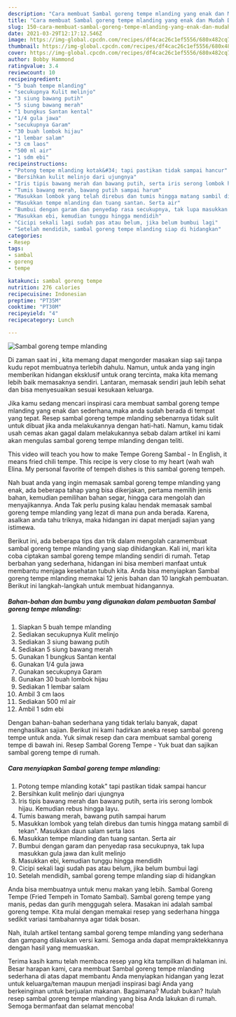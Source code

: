 ```yaml
---
description: "Cara membuat Sambal goreng tempe mlanding yang enak dan Mudah Dibuat"
title: "Cara membuat Sambal goreng tempe mlanding yang enak dan Mudah Dibuat"
slug: 150-cara-membuat-sambal-goreng-tempe-mlanding-yang-enak-dan-mudah-dibuat
date: 2021-03-29T12:17:12.546Z
image: https://img-global.cpcdn.com/recipes/df4cac26c1ef5556/680x482cq70/sambal-goreng-tempe-mlanding-foto-resep-utama.jpg
thumbnail: https://img-global.cpcdn.com/recipes/df4cac26c1ef5556/680x482cq70/sambal-goreng-tempe-mlanding-foto-resep-utama.jpg
cover: https://img-global.cpcdn.com/recipes/df4cac26c1ef5556/680x482cq70/sambal-goreng-tempe-mlanding-foto-resep-utama.jpg
author: Bobby Hammond
ratingvalue: 3.4
reviewcount: 10
recipeingredient:
- "5 buah tempe mlanding"
- "secukupnya Kulit melinjo"
- "3 siung bawang putih"
- "5 siung bawang merah"
- "1 bungkus Santan kental"
- "1/4 gula jawa"
- "secukupnya Garam"
- "30 buah lombok hijau"
- "1 lembar salam"
- "3 cm laos"
- "500 ml air"
- "1 sdm ebi"
recipeinstructions:
- "Potong tempe mlanding kotak&#34; tapi pastikan tidak sampai hancur"
- "Bersihkan kulit melinjo dari ujungnya"
- "Iris tipis bawang merah dan bawang putih, serta iris serong lombok hijau. Kemudian rebus hingga layu."
- "Tumis bawang merah, bawang putih sampai harum"
- "Masukkan lombok yang telah direbus dan tumis hingga matang sambil di tekan&#34;. Masukkan daun salam serta laos"
- "Masukkan tempe mlanding dan tuang santan. Serta air"
- "Bumbui dengan garam dan penyedap rasa secukupnya, tak lupa masukkan gula jawa dan kulit melinjo"
- "Masukkan ebi, kemudian tunggu hingga mendidih"
- "Cicipi sekali lagi sudah pas atau belum, jika belum bumbui lagi"
- "Setelah mendidih, sambal goreng tempe mlanding siap di hidangkan"
categories:
- Resep
tags:
- sambal
- goreng
- tempe

katakunci: sambal goreng tempe 
nutrition: 276 calories
recipecuisine: Indonesian
preptime: "PT35M"
cooktime: "PT30M"
recipeyield: "4"
recipecategory: Lunch

---
```



![Sambal goreng tempe mlanding](https://img-global.cpcdn.com/recipes/df4cac26c1ef5556/680x482cq70/sambal-goreng-tempe-mlanding-foto-resep-utama.jpg)

Di zaman  saat ini , kita memang dapat mengorder masakan siap saji tanpa kudu repot membuatnya terlebih dahulu. Namun, untuk anda yang ingin memberikan hidangan eksklusif untuk orang tercinta, maka kita memang lebih baik memasaknya sendiri. Lantaran, memasak sendiri jauh lebih sehat dan bisa menyesuaikan sesuai kesukaan keluarga.

Jika kamu sedang mencari inspirasi cara membuat sambal goreng tempe mlanding yang enak dan sederhana,maka anda sudah berada di tempat yang tepat. Resep sambal goreng tempe mlanding  sebenarnya tidak sulit untuk dibuat jika anda melakukannya dengan hati-hati. Namun, kamu tidak usah cemas akan gagal dalam melakukannya 
sebab dalam artikel ini kami akan mengulas sambal goreng tempe mlanding dengan teliti.  

This video will teach you how to make Tempe Goreng Sambal - In English, it means fried chili tempe. This recipe is very close to my heart (wah wah Elina. My personal favorite of tempeh dishes is this sambal goreng tempeh.

Nah buat anda yang ingin memasak sambal goreng tempe mlanding yang enak, ada beberapa tahap yang bisa dikerjakan, pertama memilih jenis bahan, kemudian pemilihan bahan segar, hingga cara mengolah dan menyajikannya. Anda Tak perlu pusing kalau hendak memasak sambal goreng tempe mlanding yang lezat di mana pun anda berada. Karena, asalkan anda  tahu triknya, maka hidangan ini dapat menjadi sajian yang istimewa.

Berikut ini, ada beberapa tips dan trik dalam mengolah caramembuat sambal goreng tempe mlanding yang siap dihidangkan. Kali ini, mari kita coba ciptakan sambal goreng tempe mlanding sendiri di rumah. Tetap berbahan yang sederhana, hidangan ini bisa memberi manfaat untuk membantu menjaga kesehatan tubuh kita. Anda bisa menyiapkan Sambal goreng tempe mlanding memakai 12 jenis bahan dan 10 langkah pembuatan. Berikut ini langkah-langkah untuk membuat hidangannya.

<!--inarticleads1-->

##### Bahan-bahan dan bumbu yang digunakan dalam pembuatan Sambal goreng tempe mlanding:

1. Siapkan 5 buah tempe mlanding
1. Sediakan secukupnya Kulit melinjo
1. Sediakan 3 siung bawang putih
1. Sediakan 5 siung bawang merah
1. Gunakan 1 bungkus Santan kental
1. Gunakan 1/4 gula jawa
1. Gunakan secukupnya Garam
1. Gunakan 30 buah lombok hijau
1. Sediakan 1 lembar salam
1. Ambil 3 cm laos
1. Sediakan 500 ml air
1. Ambil 1 sdm ebi


Dengan bahan-bahan sederhana yang tidak terlalu banyak, dapat menghasilkan sajian. Berikut ini kami hadirkan aneka resep sambal goreng tempe untuk anda. Yuk simak resep dan cara membuat sambal goreng tempe di bawah ini. Resep Sambal Goreng Tempe - Yuk buat dan sajikan sambal goreng tempe di rumah. 

<!--inarticleads2-->

##### Cara menyiapkan Sambal goreng tempe mlanding:

1. Potong tempe mlanding kotak&#34; tapi pastikan tidak sampai hancur
1. Bersihkan kulit melinjo dari ujungnya
1. Iris tipis bawang merah dan bawang putih, serta iris serong lombok hijau. Kemudian rebus hingga layu.
1. Tumis bawang merah, bawang putih sampai harum
1. Masukkan lombok yang telah direbus dan tumis hingga matang sambil di tekan&#34;. Masukkan daun salam serta laos
1. Masukkan tempe mlanding dan tuang santan. Serta air
1. Bumbui dengan garam dan penyedap rasa secukupnya, tak lupa masukkan gula jawa dan kulit melinjo
1. Masukkan ebi, kemudian tunggu hingga mendidih
1. Cicipi sekali lagi sudah pas atau belum, jika belum bumbui lagi
1. Setelah mendidih, sambal goreng tempe mlanding siap di hidangkan


Anda bisa membuatnya untuk menu makan yang lebih. Sambal Goreng Tempe (Fried Tempeh in Tomato Sambal). Sambal goreng tempe yang manis, pedas dan gurih menggugah selera. Masakan ini adalah sambal goreng tempe. Kita mulai dengan memakai resep yang sederhana hingga sedikit variasi tambahannya agar tidak bosan. 

Nah, itulah artikel tentang  sambal goreng tempe mlanding  yang sederhana dan gampang dilakukan versi kami. Semoga anda dapat mempraktekkannya dengan hasil yang memuaskan. 

Terima kasih kamu telah membaca resep yang kita tampilkan di halaman ini. Besar harapan kami, cara membuat  Sambal goreng tempe mlanding sederhana di atas dapat membantu Anda menyiapkan hidangan yang lezat untuk keluarga/teman maupun menjadi inspirasi bagi Anda yang berkeinginan untuk berjualan makanan. Bagaimana? Mudah bukan? Itulah resep sambal goreng tempe mlanding yang bisa Anda lakukan di rumah. Semoga bermanfaat dan selamat mencoba!

